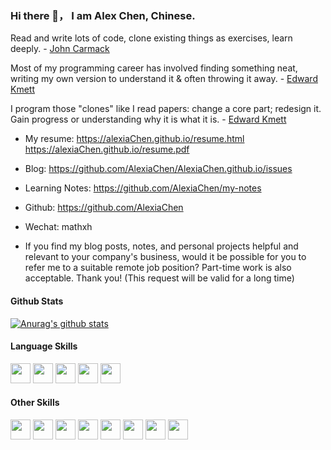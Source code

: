 ### Hi there 👋， I am Alex Chen, Chinese.
 
 Read and write lots of code, clone existing things as exercises, learn deeply.  - [John Carmack](https://twitter.com/ID_AA_Carmack/status/735315594262745088)
 
 Most of my programming career has involved finding something neat, writing my own version to understand it & often throwing it away. - [Edward Kmett](https://twitter.com/kmett/status/738675156583866370)
 
 I program those "clones" like I read papers: change a core part; redesign it. Gain progress or understanding why it is what it is. - [Edward Kmett](https://twitter.com/kmett/status/738675988972834817)

* My resume: https://alexiaChen.github.io/resume.html https://alexiaChen.github.io/resume.pdf
* Blog: https://github.com/AlexiaChen/AlexiaChen.github.io/issues
* Learning Notes: https://github.com/AlexiaChen/my-notes
* Github: https://github.com/AlexiaChen
* Wechat: mathxh

* If you find my blog posts, notes, and personal projects helpful and relevant to your company's business, would it be possible for you to refer me to a suitable remote job position? Part-time work is also acceptable. Thank you! (This request will be valid for a long time)

#### Github Stats

[![Anurag's github stats](https://github-readme-stats.vercel.app/api?username=AlexiaChen&theme=gruvbox)](https://github.com/anuraghazra/github-readme-stats) 

#### Language Skills

<code><img height="32" width="32" src="https://unpkg.com/simple-icons@v3/icons/python.svg" /></code>
<code><img height="32" width="32" src="https://unpkg.com/simple-icons@v3/icons/cplusplus.svg" /></code>
<code><img height="32" width="32" src="https://unpkg.com/simple-icons@v3/icons/go.svg" /></code>
<code><img height="32" width="32" src="https://unpkg.com/simple-icons@v3/icons/rust.svg" /></code>
<code><img height="32" width="32" src="https://unpkg.com/simple-icons@v3/icons/javascript.svg" /></code>

#### Other Skills

<code><img height="32" width="32" src="https://unpkg.com/simple-icons@v3/icons/mysql.svg" /></code>
<code><img height="32" width="32" src="https://unpkg.com/simple-icons@v3/icons/sqlite.svg" /></code>
<code><img height="32" width="32" src="https://unpkg.com/simple-icons@v3/icons/redis.svg" /></code>
<code><img height="32" width="32" src="https://unpkg.com/simple-icons@v3/icons/docker.svg" /></code>
<code><img height="32" width="32" src="https://unpkg.com/simple-icons@v3/icons/linux.svg" /></code>
<code><img height="32" width="32" src="https://unpkg.com/simple-icons@v3/icons/git.svg" /></code>
<code><img height="32" width="32" src="https://unpkg.com/simple-icons@v3/icons/flask.svg" /></code>
<code><img height="32" width="32" src="https://unpkg.com/simple-icons@v3/icons/qt.svg" /></code>






